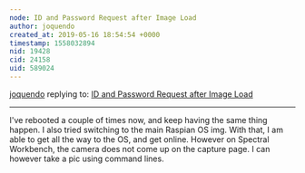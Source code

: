```yaml
---
node: ID and Password Request after Image Load
author: joquendo
created_at: 2019-05-16 18:54:54 +0000
timestamp: 1558032894
nid: 19428
cid: 24158
uid: 589024
---
```




[joquendo](../profile/joquendo) replying to: [ID and Password Request after Image Load](../notes/joquendo/05-16-2019/id-and-password-request-after-image-load)

----
 I've rebooted a couple of times now, and keep having the same thing happen.  I also tried switching to the main Raspian OS img.  With that, I am able to get all the way to the OS, and get online.  However on Spectral Workbench, the camera does not come up on the capture page.  I can however take a pic using command lines.
